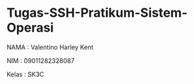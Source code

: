# Tugas-SSH-Pratikum-Sistem-Operasi

NAMA  : Valentino Harley Kent

NIM   : 09011282328087


Kelas : SK3C
